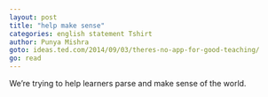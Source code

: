 ```yaml
---
layout: post
title: "help make sense"
categories: english statement Tshirt
author: Punya Mishra
goto: ideas.ted.com/2014/09/03/theres-no-app-for-good-teaching/
go: read
---
```


We’re trying to help learners parse and make sense of the world.
